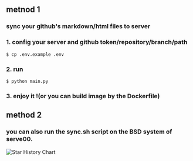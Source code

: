 ## metnod 1

### sync your github's markdown/html files to server

### 1. config your server and github token/repository/branch/path

```
$ cp .env.example .env
```

### 2. run

```
$ python main.py
```

### 3. enjoy it !(or you can build image by the Dockerfile)



## method 2

### you can also run the sync.sh script on the BSD system of serve00.

<picture>
  <source
    media="(prefers-color-scheme: dark)"
    srcset="
      https://api.star-history.com/svg?repos=SchrodingerFish/FreeSubscribe&type=Date&theme=dark
    "
  />
  <source
    media="(prefers-color-scheme: light)"
    srcset="
      https://api.star-history.com/svg?repos=SchrodingerFish/FreeSubscribe&type=Date
    "
  />
  <img
    alt="Star History Chart"
    src="https://api.star-history.com/svg?repos=SchrodingerFish/FreeSubscribe&type=Date"
  />
</picture>
